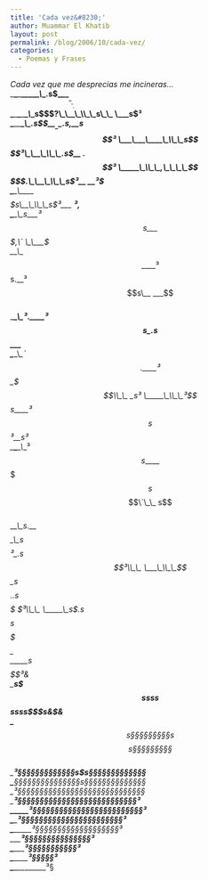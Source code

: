 ```yaml
---
title: 'Cada vez&#8230;'
author: Muammar El Khatib
layout: post
permalink: /blog/2006/10/cada-vez/
categories:
  - Poemas y Frases
---
```

*Cada vez que me desprecias me incineras&#8230;*  
\___\___\___\_____\_\\_\_.s$$\_\_\___\___\_ ____s$  
\___\___\___\____\_\\_\_s$$$?\_\__\_\\_\_s\_\_ \___s$³  
\___\___\_____\_\\_\_.s$$$\_\__ \_\_.s$,\_\__s$$³  
\___\___\____\_\\_\_s$$$$³\_\__\_\\_\_.s$\_\_ _.$$³  
\_____\_\\_\_,\_\_\_\_$$$$$.\_\__\_\\_\_s$³\_\_ __³$  
\_____\_\\_\_$\_\_\_$$$$$$s\__\_\\_\_s$³\_\_\_ __³,  
\____\_\\_\_s$\_\_\_³$$$$$$$s\_\_\_$$$,\` \_\___$  
\____\_\\_\_$$\_\_\_\_³$$$$$$s.\_\_³$$s\__ ___$$  
\_____\_\\_\_³$.\_\_\_\_³$$$$$$$s\_.s$$$\_ \_\_$  
\____\_\\_\_\`$$.\_\_\_\_³$$$$$$$\_$$$$\\_\_ _s³  
\_____\_\\_\_³$$s\_\_\_\_³$$$$$$s$$$³\_\_ s$³  
\___\___\_\\_\_³$$s\_\_\_\_$$$$$s$$$$\`\_\_ s$$  
\___\_\\_\_s.\_\_$$$$\_\\_\_s$$$$$$$$³\_.s $$³\\_\_  
\___\_\\_\_$$\_s$$$$..s$$$$$$$$$$$$$ $³\\_\_  
\_____\_s$.s$$$$s$$$$$$$$$$$$$$$ $$\_  
\_____s$$$$$$$$$$$$$$$$$$$$$$$³$&  
\____s$$$ssss$$$$$$$$$$ssss$$$s&$&  
\___$$s§§§§§§§§§s$$$$s§§§§§§§§§$$  
\___³§§§§§§§§§§§§§s$s§§§§§§§§§§§§§  
\___§§§§§§§§§§§§§§§s§§§§§§§§§§§§§§  
\___³§§§§§§§§§§§§§§§§§§§§§§§§§§§§§  
\____³§§§§§§§§§§§§§§§§§§§§§§§§§§§³  
\_____³§§§§§§§§§§§§§§§§§§§§§§§§§³  
\___\___³§§§§§§§§§§§§§§§§§§§§§§§³  
\___\_____³§§§§§§§§§§§§§§§§§§§³  
\___\___\____³§§§§§§§§§§§§§§§³  
\___\___\___\___³§§§§§§§§§§§³  
\___\___\___\___\___³§§§§§³  
\___\___\___\___\_____³§